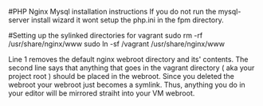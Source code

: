 #PHP Nginx Mysql installation instructions
If you do not run the mysql-server install wizard it wont setup the php.ini in the fpm directory.


#Setting up the sylinked directories for vagrant
sudo rm -rf /usr/share/nginx/www
sudo ln -sf /vagrant /usr/share/nginx/www

Line 1 removes the default nginx webroot directory and its' contents. The second line says that anything that goes in the vagrant directory ( aka your project root ) should be placed in the webroot. Since you deleted the webroot your webroot just becomes a symlink. Thus, anything you do in your editor will be mirrored straiht into your VM webroot.